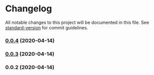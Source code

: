 # Changelog

All notable changes to this project will be documented in this file. See [standard-version](https://github.com/conventional-changelog/standard-version) for commit guidelines.

### [0.0.4](https://github.com/aduyng/jwt-knex/compare/v0.0.3...v0.0.4) (2020-04-14)

### [0.0.3](https://github.com/aduyng/jwt-knex/compare/v0.0.2...v0.0.3) (2020-04-14)

### 0.0.2 (2020-04-14)
